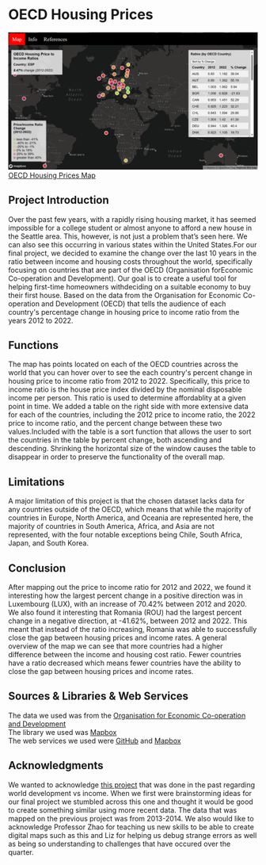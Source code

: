 # OECD Housing Prices
![Alt text](/images/Global-housing-prices-interface.png)
[OECD Housing Prices Map](https://ilee17.github.io/geog328_group6_final/)

## Project Introduction
Over the past few years, with a rapidly rising housing market, it has seemed impossible for a
college student or almost anyone to afford a new house in the Seattle area. This, however, is not just a problem that’s seen here. We can also see this occurring in various states within the United States.For our final project, we decided to examine the change over the last 10 years in the ratio between income and housing costs throughout the world, specifically focusing on countries that are part of the OECD (Organisation forEconomic Co-operation and Development). Our goal is to create a useful tool for helping first-time homeowners withdeciding on a suitable economy to buy their first house. Based on the data from the Organisation for Economic Co-operation and Development (OECD) that tells the audience of each country's percentage change in housing price to income ratio from the years 2012 to 2022.

## Functions
The map has points located on each of the OECD countries across the world that you can hover over to see the each country's percent change in housing price to income ratio from 2012 to 2022. Specifically, this price to income ratio is the house price index divided by the nominal disposable income per person. This ratio is used to determine affordablity at a given point in time. We added a table on the right side with more extensive data for each of the countries, including the 2012 price to income ratio, the 2022 price to income ratio, and the percent change between these two values.Included with the table is a sort function that allows the user to sort the countries in the table by percent change, both ascending and descending. Shrinking the horizontal size of the window causes the table to disappear in order to preserve the functionality of the overall map.

## Limitations
A major limitation of this project is that the chosen dataset lacks data for any countries outside of the OECD, which means that while the majority of countries in Europe, North America, and Oceania are represented here, the majority of countries in South America, Africa, and Asia are not represented, with the four notable exceptions being Chile, South Africa, Japan, and South Korea.

## Conclusion
After mapping out the price to income ratio for 2012 and 2022, we found it interesting how the largest percent change in a positive direction was in Luxembourg (LUX), with an increase of 70.42% between 2012 and 2020. We also found it interesting that Romania (ROU) had the largest percent change in a negative direction, at -41.62%, between 2012 and 2022. This meant that instead of the ratio increasing, Romania was able to successfully close the gap between housing prices and income rates. A general overview of the map we can see that more countries had a higher difference between the income and housing cost ratio. Fewer countries have a ratio decreased which means fewer countries have the ability to close the gap between housing prices and income rates.

## Sources & Libraries & Web Services
The data we used was from the [Organisation for Economic Co-operation and Development](https://data.oecd.org/price/housing-prices.htm)<br />
The library we used was [Mapbox](https://docs.mapbox.com/mapbox-gl-js/guides/)<br />
The web services we used were [GitHub](https://github.com/) and [Mapbox](https://www.mapbox.com/)

 ## Acknowledgments
We wanted to acknowledge <a href="https://www.arcgis.com/apps/webappviewer/index.html?id=85c044d6cb554f279645fb04d35a9b7c">this project</a> that was done in the past regarding world development vs income. When we first were brainstorming ideas for our final project we stumbled across this one and thought it would be good to create something similar using more recent data. The data that was mapped on the previous project was from 2013-2014.
We also would like to acknowledge Professor Zhao for teaching us new skills to be able to create digital maps such as this and Liz for helping us debug strange errors as well as being so understanding to challenges that have occured over the quarter.
          
